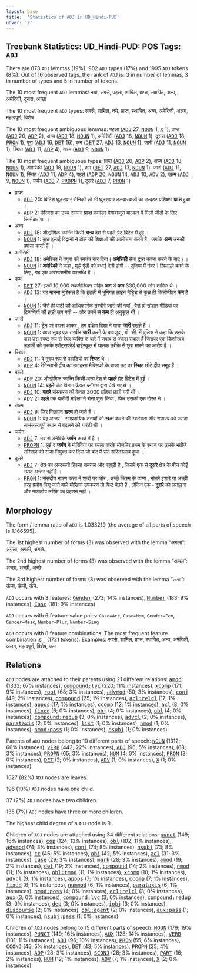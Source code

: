 ```yaml
---
layout: base
title:  'Statistics of ADJ in UD_Hindi-PUD'
udver: '2'
---
```


## Treebank Statistics: UD_Hindi-PUD: POS Tags: `ADJ`

There are 873 `ADJ` lemmas (19%), 902 `ADJ` types (17%) and 1995 `ADJ` tokens (8%).
Out of 16 observed tags, the rank of `ADJ` is: 3 in number of lemmas, 3 in number of types and 5 in number of tokens.

The 10 most frequent `ADJ` lemmas: नया, सबसे, पहला, शामिल, प्राप्त, स्थापित, अन्य, अमेरिकी, दूसरा, अच्छा

The 10 most frequent `ADJ` types:  सबसे, शामिल, नये, प्राप्त, स्थापित, अन्य, अमेरिकी, अलग, महत्वपूर्ण, विशेष

The 10 most frequent ambiguous lemmas: पहला (<tt><a href="hi_pud-pos-ADJ.html">ADJ</a></tt> 27, <tt><a href="hi_pud-pos-NOUN.html">NOUN</a></tt> 1, <tt><a href="hi_pud-pos-X.html">X</a></tt> 1), प्राप्त (<tt><a href="hi_pud-pos-ADJ.html">ADJ</a></tt> 20, <tt><a href="hi_pud-pos-ADP.html">ADP</a></tt> 2), अन्य (<tt><a href="hi_pud-pos-ADJ.html">ADJ</a></tt> 18, <tt><a href="hi_pud-pos-NOUN.html">NOUN</a></tt> 1), अमेरिकी (<tt><a href="hi_pud-pos-ADJ.html">ADJ</a></tt> 18, <tt><a href="hi_pud-pos-NOUN.html">NOUN</a></tt> 1), दूसरा (<tt><a href="hi_pud-pos-ADJ.html">ADJ</a></tt> 18, <tt><a href="hi_pud-pos-PRON.html">PRON</a></tt> 1), पूरा (<tt><a href="hi_pud-pos-ADJ.html">ADJ</a></tt> 16, <tt><a href="hi_pud-pos-DET.html">DET</a></tt> 16), कम (<tt><a href="hi_pud-pos-DET.html">DET</a></tt> 27, <tt><a href="hi_pud-pos-ADJ.html">ADJ</a></tt> 13, <tt><a href="hi_pud-pos-NOUN.html">NOUN</a></tt> 1), जारी (<tt><a href="hi_pud-pos-ADJ.html">ADJ</a></tt> 11, <tt><a href="hi_pud-pos-NOUN.html">NOUN</a></tt> 1), स्थित (<tt><a href="hi_pud-pos-ADJ.html">ADJ</a></tt> 11, <tt><a href="hi_pud-pos-ADP.html">ADP</a></tt> 4), खत्म (<tt><a href="hi_pud-pos-ADJ.html">ADJ</a></tt> 9, <tt><a href="hi_pud-pos-NOUN.html">NOUN</a></tt> 1)

The 10 most frequent ambiguous types:  प्राप्त (<tt><a href="hi_pud-pos-ADJ.html">ADJ</a></tt> 20, <tt><a href="hi_pud-pos-ADP.html">ADP</a></tt> 2), अन्य (<tt><a href="hi_pud-pos-ADJ.html">ADJ</a></tt> 18, <tt><a href="hi_pud-pos-NOUN.html">NOUN</a></tt> 1), अमेरिकी (<tt><a href="hi_pud-pos-ADJ.html">ADJ</a></tt> 18, <tt><a href="hi_pud-pos-NOUN.html">NOUN</a></tt> 1), कम (<tt><a href="hi_pud-pos-DET.html">DET</a></tt> 27, <tt><a href="hi_pud-pos-ADJ.html">ADJ</a></tt> 13, <tt><a href="hi_pud-pos-NOUN.html">NOUN</a></tt> 1), जारी (<tt><a href="hi_pud-pos-ADJ.html">ADJ</a></tt> 11, <tt><a href="hi_pud-pos-NOUN.html">NOUN</a></tt> 1), स्थित (<tt><a href="hi_pud-pos-ADJ.html">ADJ</a></tt> 11, <tt><a href="hi_pud-pos-ADP.html">ADP</a></tt> 4), पहले (<tt><a href="hi_pud-pos-ADP.html">ADP</a></tt> 20, <tt><a href="hi_pud-pos-NOUN.html">NOUN</a></tt> 14, <tt><a href="hi_pud-pos-ADJ.html">ADJ</a></tt> 10, <tt><a href="hi_pud-pos-ADV.html">ADV</a></tt> 2), खत्म (<tt><a href="hi_pud-pos-ADJ.html">ADJ</a></tt> 9, <tt><a href="hi_pud-pos-NOUN.html">NOUN</a></tt> 1), जर्मन (<tt><a href="hi_pud-pos-ADJ.html">ADJ</a></tt> 7, <tt><a href="hi_pud-pos-PROPN.html">PROPN</a></tt> 1), दूसरे (<tt><a href="hi_pud-pos-ADJ.html">ADJ</a></tt> 7, <tt><a href="hi_pud-pos-PRON.html">PRON</a></tt> 1)


* प्राप्त
  * <tt><a href="hi_pud-pos-ADJ.html">ADJ</a></tt> 20: ब्रिटिश घुड़सवार सैनिकों को भी घुड़सवार तलवारबाजी का उत्कृष्ट प्रशिक्षण <b>प्राप्त</b> हुआ ।
  * <tt><a href="hi_pud-pos-ADP.html">ADP</a></tt> 2: डेरियस का उच्च सम्मान <b>प्राप्त</b> कमांडर मेगाबाजुस बाल्कन में मिली जीतों के लिए जिम्मेदार था ।
* अन्य
  * <tt><a href="hi_pud-pos-ADJ.html">ADJ</a></tt> 18: औद्योगिक क्रान्ति किसी <b>अन्य</b> देश से पहले ग्रेट ब्रिटेन में हुई ।
  * <tt><a href="hi_pud-pos-NOUN.html">NOUN</a></tt> 1: कुछ इसाई विद्वानों ने टोले की शिक्षाओं की आलोचना करते हैं , जबकि <b>अन्य</b> उनकी प्रशंसा करते हैं ।
* अमेरिकी
  * <tt><a href="hi_pud-pos-ADJ.html">ADJ</a></tt> 18: अमेरिका ने क्यूबा को स्वतंत्र कर दिया ( <b>अमेरिकी</b> सेना द्वारा कब्जा करने के बाद ) ।
  * <tt><a href="hi_pud-pos-NOUN.html">NOUN</a></tt> 1: <b>अमेरिकी</b> ने कहा , मुझे एंडी को बधाई देनी होगी -- दुनिया में नंबर 1 खिलाड़ी बनने के लिए , यह एक अवश्वसनीय उपलब्धि है ।
* कम
  * <tt><a href="hi_pud-pos-DET.html">DET</a></tt> 27: इसमें 10,000 तकनीशियन सहित <b>कम</b> से <b>कम</b> 330,000 लोग शामिल थे ।
  * <tt><a href="hi_pud-pos-ADJ.html">ADJ</a></tt> 13: यह मानना मुश्किल है कि इटली में भूमिगत लाइन मैड्रिड से कुछ ही किलोमीटर <b>कम</b> है ।
  * <tt><a href="hi_pud-pos-NOUN.html">NOUN</a></tt> 1: जैसे ही पार्टी की आधिकारिक तस्वीरें जारी की गयीं , वैसे ही सोशल मीडिया पर टिप्पणियों की झड़ी लग गयी -- और उनमें से <b>कम</b> ही अनुकूल थीं ।
* जारी
  * <tt><a href="hi_pud-pos-ADJ.html">ADJ</a></tt> 11: ट्रेन पर वापस आकर , हम दक्षिण दिशा में यात्रा <b>जारी</b> रखते हैं ।
  * <tt><a href="hi_pud-pos-NOUN.html">NOUN</a></tt> 1: आज सुबह एक तस्वीर <b>जारी</b> करने के बावजूद , बी. सी. में पुलिस ने कहा कि उसके पास उस स्पष्ट रूप से बेघर व्यक्ति के बारे में जवाब से ज्यादा सवाल हैं जिसपर एक किशोरवय लड़की को उसके एबॉट्सफोर्ड हाईस्कूल में घातक तरीके से छुरा मारने का आरोप है ।
* स्थित
  * <tt><a href="hi_pud-pos-ADJ.html">ADJ</a></tt> 11: वे मुख्य रूप से पहाड़ियों पर <b>स्थित</b> थे ।
  * <tt><a href="hi_pud-pos-ADP.html">ADP</a></tt> 4: रेगिस्तानी द्वीप का उदाहरण मैक्सिको के बाजा तट पर <b>स्थित</b> छोटे द्वीप समूह हैं ।
* पहले
  * <tt><a href="hi_pud-pos-ADP.html">ADP</a></tt> 20: औद्योगिक क्रान्ति किसी अन्य देश से <b>पहले</b> ग्रेट ब्रिटेन में हुई ।
  * <tt><a href="hi_pud-pos-NOUN.html">NOUN</a></tt> 14: <b>पहले</b> जेट विमान केवल ब्लॉगर्स द्वारा देखे गए थे ।
  * <tt><a href="hi_pud-pos-ADJ.html">ADJ</a></tt> 10: <b>पहले</b> संस्करण की केवल 3000 प्रतियां छापी गयी थीं ।
  * <tt><a href="hi_pud-pos-ADV.html">ADV</a></tt> 2: <b>पहले</b> एक यजीदी महिला ने रोना शुरू किया , फिर उसकी एक दोस्त ने ।
* खत्म
  * <tt><a href="hi_pud-pos-ADJ.html">ADJ</a></tt> 9: फिर विज्ञापन <b>खत्म</b> हो जाते हैं ।
  * <tt><a href="hi_pud-pos-NOUN.html">NOUN</a></tt> 1: यह अन्तर - साम्प्रदायिक तनावों को <b>खत्म</b> करने की स्वतंत्रता और सम्राज्य को ज्यादा सामंजस्यपूर्ण स्थान में बदलने की गारंटी थी ।
* जर्मन
  * <tt><a href="hi_pud-pos-ADJ.html">ADJ</a></tt> 7: तब से डेनेविर्के <b>जर्मन</b> कब्जे में है ।
  * <tt><a href="hi_pud-pos-PROPN.html">PROPN</a></tt> 1: लुई द <b>जर्मन</b> ने मोरिविया पर हमला करके मोजमिर प्रथम के स्थान पर उसके भतीजे रास्तिज़ को राजा नियुक्त कर दिया जो बाद में संत रास्तिस्लाव हुआ ।
* दूसरे
  * <tt><a href="hi_pud-pos-ADJ.html">ADJ</a></tt> 7: क्षेत्र का अन्दरूनी हिस्सा समतल और पहाड़ी है , जिसमें एक से <b>दूसरे</b> क्षेत्र के बीच कोई स्पष्ट अन्तर नहीं है ।
  * <tt><a href="hi_pud-pos-PRON.html">PRON</a></tt> 1: संसदीय भाषण कला में शब्दों पर जोर , अच्छे किस्म के व्यंग्य , भोथरे इशारे या अच्छी तरह प्रयोग किए जाने वाले मौखिक उपकरण तो फिट बैठते हैं , लेकिन एक - <b>दूसरे</b> को लताड़ना और नाटकीय तरीके का प्रहसन नहीं ।

## Morphology

The form / lemma ratio of `ADJ` is 1.033219 (the average of all parts of speech is 1.166595).

The 1st highest number of forms (3) was observed with the lemma “अगला”: अगला, अगली, अगले.

The 2nd highest number of forms (3) was observed with the lemma “अच्छा”: अच्छा, अच्छी, अच्छे.

The 3rd highest number of forms (3) was observed with the lemma “ऊंचा”: ऊंचा, ऊंची, ऊंचे.

`ADJ` occurs with 3 features: <tt><a href="hi_pud-feat-Gender.html">Gender</a></tt> (273; 14% instances), <tt><a href="hi_pud-feat-Number.html">Number</a></tt> (183; 9% instances), <tt><a href="hi_pud-feat-Case.html">Case</a></tt> (181; 9% instances)

`ADJ` occurs with 6 feature-value pairs: `Case=Acc`, `Case=Nom`, `Gender=Fem`, `Gender=Masc`, `Number=Plur`, `Number=Sing`

`ADJ` occurs with 8 feature combinations.
The most frequent feature combination is `_` (1721 tokens).
Examples: सबसे, शामिल, प्राप्त, स्थापित, अन्य, अमेरिकी, अलग, महत्वपूर्ण, विशेष, कम


## Relations

`ADJ` nodes are attached to their parents using 21 different relations: <tt><a href="hi_pud-dep-amod.html">amod</a></tt> (1333; 67% instances), <tt><a href="hi_pud-dep-compound-lvc.html">compound:lvc</a></tt> (220; 11% instances), <tt><a href="hi_pud-dep-xcomp.html">xcomp</a></tt> (171; 9% instances), <tt><a href="hi_pud-dep-root.html">root</a></tt> (68; 3% instances), <tt><a href="hi_pud-dep-advmod.html">advmod</a></tt> (50; 3% instances), <tt><a href="hi_pud-dep-conj.html">conj</a></tt> (49; 2% instances), <tt><a href="hi_pud-dep-compound.html">compound</a></tt> (25; 1% instances), <tt><a href="hi_pud-dep-acl-relcl.html">acl:relcl</a></tt> (17; 1% instances), <tt><a href="hi_pud-dep-appos.html">appos</a></tt> (17; 1% instances), <tt><a href="hi_pud-dep-ccomp.html">ccomp</a></tt> (12; 1% instances), <tt><a href="hi_pud-dep-acl.html">acl</a></tt> (8; 0% instances), <tt><a href="hi_pud-dep-fixed.html">fixed</a></tt> (6; 0% instances), <tt><a href="hi_pud-dep-obj.html">obj</a></tt> (4; 0% instances), <tt><a href="hi_pud-dep-obl.html">obl</a></tt> (4; 0% instances), <tt><a href="hi_pud-dep-compound-redup.html">compound:redup</a></tt> (3; 0% instances), <tt><a href="hi_pud-dep-advcl.html">advcl</a></tt> (2; 0% instances), <tt><a href="hi_pud-dep-parataxis.html">parataxis</a></tt> (2; 0% instances), <tt><a href="hi_pud-dep-list.html">list</a></tt> (1; 0% instances), <tt><a href="hi_pud-dep-nmod.html">nmod</a></tt> (1; 0% instances), <tt><a href="hi_pud-dep-nmod-poss.html">nmod:poss</a></tt> (1; 0% instances), <tt><a href="hi_pud-dep-nsubj.html">nsubj</a></tt> (1; 0% instances)

Parents of `ADJ` nodes belong to 10 different parts of speech: <tt><a href="hi_pud-pos-NOUN.html">NOUN</a></tt> (1312; 66% instances), <tt><a href="hi_pud-pos-VERB.html">VERB</a></tt> (443; 22% instances), <tt><a href="hi_pud-pos-ADJ.html">ADJ</a></tt> (96; 5% instances),  (68; 3% instances), <tt><a href="hi_pud-pos-PROPN.html">PROPN</a></tt> (65; 3% instances), <tt><a href="hi_pud-pos-NUM.html">NUM</a></tt> (4; 0% instances), <tt><a href="hi_pud-pos-PRON.html">PRON</a></tt> (3; 0% instances), <tt><a href="hi_pud-pos-DET.html">DET</a></tt> (2; 0% instances), <tt><a href="hi_pud-pos-ADV.html">ADV</a></tt> (1; 0% instances), <tt><a href="hi_pud-pos-X.html">X</a></tt> (1; 0% instances)

1627 (82%) `ADJ` nodes are leaves.

196 (10%) `ADJ` nodes have one child.

37 (2%) `ADJ` nodes have two children.

135 (7%) `ADJ` nodes have three or more children.

The highest child degree of a `ADJ` node is 9.

Children of `ADJ` nodes are attached using 34 different relations: <tt><a href="hi_pud-dep-punct.html">punct</a></tt> (149; 16% instances), <tt><a href="hi_pud-dep-cop.html">cop</a></tt> (124; 13% instances), <tt><a href="hi_pud-dep-obl.html">obl</a></tt> (102; 11% instances), <tt><a href="hi_pud-dep-advmod.html">advmod</a></tt> (74; 8% instances), <tt><a href="hi_pud-dep-conj.html">conj</a></tt> (74; 8% instances), <tt><a href="hi_pud-dep-nsubj.html">nsubj</a></tt> (73; 8% instances), <tt><a href="hi_pud-dep-cc.html">cc</a></tt> (45; 5% instances), <tt><a href="hi_pud-dep-obj.html">obj</a></tt> (42; 5% instances), <tt><a href="hi_pud-dep-acl.html">acl</a></tt> (31; 3% instances), <tt><a href="hi_pud-dep-case.html">case</a></tt> (29; 3% instances), <tt><a href="hi_pud-dep-mark.html">mark</a></tt> (28; 3% instances), <tt><a href="hi_pud-dep-amod.html">amod</a></tt> (19; 2% instances), <tt><a href="hi_pud-dep-det.html">det</a></tt> (19; 2% instances), <tt><a href="hi_pud-dep-compound.html">compound</a></tt> (14; 2% instances), <tt><a href="hi_pud-dep-nmod.html">nmod</a></tt> (11; 1% instances), <tt><a href="hi_pud-dep-obl-tmod.html">obl:tmod</a></tt> (11; 1% instances), <tt><a href="hi_pud-dep-xcomp.html">xcomp</a></tt> (10; 1% instances), <tt><a href="hi_pud-dep-advcl.html">advcl</a></tt> (9; 1% instances), <tt><a href="hi_pud-dep-appos.html">appos</a></tt> (7; 1% instances), <tt><a href="hi_pud-dep-ccomp.html">ccomp</a></tt> (7; 1% instances), <tt><a href="hi_pud-dep-fixed.html">fixed</a></tt> (6; 1% instances), <tt><a href="hi_pud-dep-nummod.html">nummod</a></tt> (6; 1% instances), <tt><a href="hi_pud-dep-parataxis.html">parataxis</a></tt> (6; 1% instances), <tt><a href="hi_pud-dep-nmod-poss.html">nmod:poss</a></tt> (4; 0% instances), <tt><a href="hi_pud-dep-acl-relcl.html">acl:relcl</a></tt> (3; 0% instances), <tt><a href="hi_pud-dep-aux.html">aux</a></tt> (3; 0% instances), <tt><a href="hi_pud-dep-compound-lvc.html">compound:lvc</a></tt> (3; 0% instances), <tt><a href="hi_pud-dep-compound-redup.html">compound:redup</a></tt> (3; 0% instances), <tt><a href="hi_pud-dep-dep.html">dep</a></tt> (3; 0% instances), <tt><a href="hi_pud-dep-iobj.html">iobj</a></tt> (3; 0% instances), <tt><a href="hi_pud-dep-discourse.html">discourse</a></tt> (2; 0% instances), <tt><a href="hi_pud-dep-obl-agent.html">obl:agent</a></tt> (2; 0% instances), <tt><a href="hi_pud-dep-aux-pass.html">aux:pass</a></tt> (1; 0% instances), <tt><a href="hi_pud-dep-nsubj-pass.html">nsubj:pass</a></tt> (1; 0% instances)

Children of `ADJ` nodes belong to 15 different parts of speech: <tt><a href="hi_pud-pos-NOUN.html">NOUN</a></tt> (179; 19% instances), <tt><a href="hi_pud-pos-PUNCT.html">PUNCT</a></tt> (149; 16% instances), <tt><a href="hi_pud-pos-AUX.html">AUX</a></tt> (128; 14% instances), <tt><a href="hi_pud-pos-VERB.html">VERB</a></tt> (101; 11% instances), <tt><a href="hi_pud-pos-ADJ.html">ADJ</a></tt> (96; 10% instances), <tt><a href="hi_pud-pos-PRON.html">PRON</a></tt> (55; 6% instances), <tt><a href="hi_pud-pos-CCONJ.html">CCONJ</a></tt> (45; 5% instances), <tt><a href="hi_pud-pos-DET.html">DET</a></tt> (43; 5% instances), <tt><a href="hi_pud-pos-PROPN.html">PROPN</a></tt> (35; 4% instances), <tt><a href="hi_pud-pos-ADP.html">ADP</a></tt> (28; 3% instances), <tt><a href="hi_pud-pos-SCONJ.html">SCONJ</a></tt> (28; 3% instances), <tt><a href="hi_pud-pos-PART.html">PART</a></tt> (16; 2% instances), <tt><a href="hi_pud-pos-NUM.html">NUM</a></tt> (12; 1% instances), <tt><a href="hi_pud-pos-ADV.html">ADV</a></tt> (7; 1% instances), <tt><a href="hi_pud-pos-X.html">X</a></tt> (2; 0% instances)


